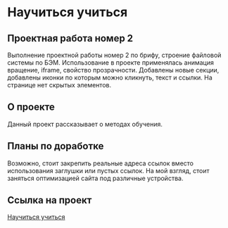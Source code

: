 # Научиться учиться
## Проектная работа номер 2
Выполнение проектной работы номер 2 по брифу, строение файловой системы по БЭМ.
Использование в проекте применялась анимация вращение, iframe, свойство прозрачности.
Добавлены новые секции, добавлены иконки по которым можно кликнуть, текст и ссылки.
На странице нет скрытых элементов.  
## О проекте  
Данный проект рассказывает о методах обучения.
## Планы по доработке
Возможно, стоит закрепить реальные адреса ссылок вместо использования заглушки или пустых ссылок.
На мой взгляд, стоит заняться оптимизацией сайта под различные устройства.
## Ссылка на проект  
[Научиться учиться](https://artaleal.github.io/how-to-learn/)
